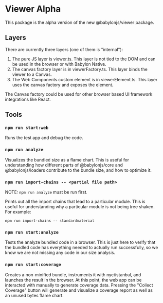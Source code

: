 # Viewer Alpha

This package is the alpha version of the new @babylonjs/viewer package.

## Layers

There are currently three layers (one of them is "internal"):
1. The pure JS layer is viewer.ts. This layer is not tied to the DOM and can be used in the browser or with Babylon Native.
1. The canvas factory layer is in viewerFactory.ts. This layer binds the viewer to a Canvas.
1. The Web Components custom element is in viewerElement.ts. This layer uses the canvas factory and exposes the <babylon-viewer> element.

The Canvas factory could be used for other browser based UI framework integrations like React.

## Tools

### `npm run start:web`

Runs the test app and debug the code.

### `npm run analyze`
Visualizes the bundled size as a flame chart. This is useful for understanding how different parts of @babylonjs/core and @babylonjs/loaders contribute to the bundle size, and how to optimize it.

### `npm run import-chains -- <partial file path>`
NOTE: `npm run analyze` must be run first.

Prints out all the import chains that lead to a particular module. This is useful for understanding why a particular module is not being tree shaken. For example:
```
npm run import-chains -- standardmaterial
```

### `npm run start:analyze`
Tests the analyze bundled code in a browser. This is just here to verify that the bundled code has everything needed to actually run successfully, so we know we are not missing any code in our size analysis.

### `npm run start:coverage`
Creates a non-minified bundle, instruments it with nyc/istanbul, and launches the result in the browser. At this point, the web app can be interacted with manually to generate coverage data. Pressing the "Collect Coverage" button will generate and visualize a coverage report as well as an unused bytes flame chart.
